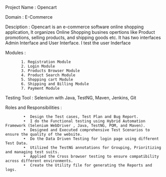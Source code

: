Project Name : Opencart

Domain : E-Commerce

Desciption : Opencart is an e-commerce software online shopping application, It organizes Online Shopping busines opertions like Product promotions, selling products, and shipping goods etc. It has two interfaces Admin Interface and User Interface. I test the user Inderface

Modules :

           1. Registration Module
           2. Login Module
           3. Products Browser Module
           4. Product Search Module
           5. Shopping cart Module
           6. Shipping and Billing Module
           7. Payment Module
           
Testing Tool : Selenium with Java, TestNG, Maven, Jenkins, Git

Roles and Responsibilities :

            •  Design the Test cases, Test Plan and Bug Report.
            •  I do the Functional testing using Hybrid Automation Framework (Selenium WebDriver , Java, TestNG, POM, and Maven).
            •  Designed and Executed comprehensive Test Scenarios to ensure the quality of the website.
            •  Do the Data Driven Testing for login page using different Test Data.
            •  Utilized the TestNG annotations for Grouping, Prioritizing and managing test suits.
            •  Applied the Cross browser testing to ensure compatibility across different environments.
            •  Create the Utility file for generating the Reports and logs.

           
